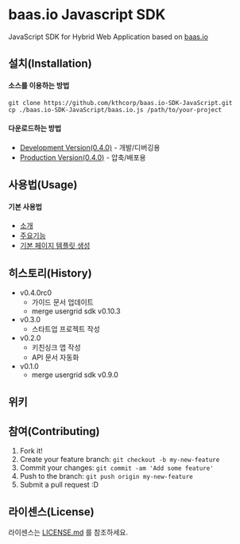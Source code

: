 # baas.io Javascript SDK

JavaScript SDK for Hybrid Web Application based on [baas.io](https://baas.io)

## 설치(Installation)

#### 소스를 이용하는 방법

``` 
git clone https://github.com/kthcorp/baas.io-SDK-JavaScript.git
cp ./baas.io-SDK-JavaScript/baas.io.js /path/to/your-project
```

#### 다운로드하는 방법 
* [Development Version(0.4.0)](./baas.io-sdk-javascript/blob/master/baas.io.js)	- 개발/디버깅용
* [Production Version(0.4.0)](./baas.io-sdk-javascript/blob/master/baas.io.min.js) - 압축/배포용

## 사용법(Usage)

#### 기본 사용법
* [소개](https://github.com/baasio/baas.io-sdk-javascript/wiki/intro)
* [주요기능]()
* [기본 페이지 템플릿 생성](https://github.com/baasio/baas.io-sdk-javascript/wiki/getting-started)

## 히스토리(History)

* v0.4.0rc0
	- 가이드 문서 업데이트
	- merge usergrid sdk v0.10.3
* v0.3.0
	- 스타트업 프로젝트 작성
* v0.2.0
	- 키친싱크 앱 작성
	- API 문서 자동화
* v0.1.0
	- merge usergrid sdk v0.9.0

## 위키

## 참여(Contributing)

1. Fork it!
2. Create your feature branch: `git checkout -b my-new-feature`
3. Commit your changes: `git commit -am 'Add some feature'`
4. Push to the branch: `git push origin my-new-feature`
5. Submit a pull request :D

## 라이센스(License)

라이센스는 [LICENSE.md](./baas.io-sdk-javascript/blob/devel/LICENSE.md) 를 참조하세요.

